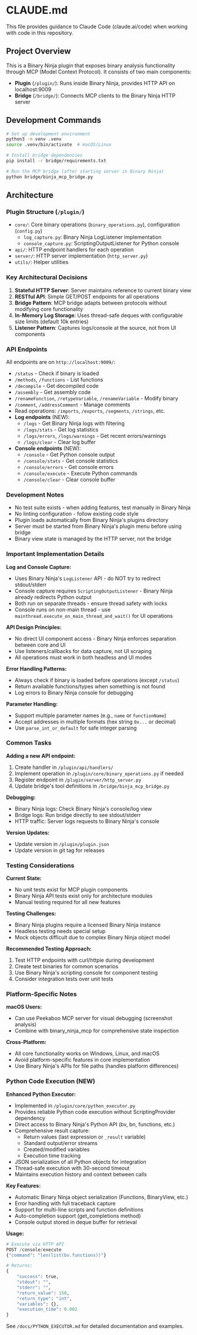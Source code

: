 # CLAUDE.md

This file provides guidance to Claude Code (claude.ai/code) when working with code in this repository.

## Project Overview

This is a Binary Ninja plugin that exposes binary analysis functionality through MCP (Model Context Protocol). It consists of two main components:
- **Plugin** (`/plugin/`): Runs inside Binary Ninja, provides HTTP API on localhost:9009
- **Bridge** (`/bridge/`): Connects MCP clients to the Binary Ninja HTTP server

## Development Commands

```bash
# Set up development environment
python3 -m venv .venv
source .venv/bin/activate  # macOS/Linux

# Install bridge dependencies
pip install -r bridge/requirements.txt

# Run the MCP bridge (after starting server in Binary Ninja)
python bridge/binja_mcp_bridge.py
```

## Architecture

### Plugin Structure (`/plugin/`)
- `core/`: Core binary operations (`binary_operations.py`), configuration (`config.py`)
  - `log_capture.py`: Binary Ninja LogListener implementation
  - `console_capture.py`: ScriptingOutputListener for Python console
- `api/`: HTTP endpoint handlers for each operation
- `server/`: HTTP server implementation (`http_server.py`)
- `utils/`: Helper utilities

### Key Architectural Decisions
1. **Stateful HTTP Server**: Server maintains reference to current binary view
2. **RESTful API**: Simple GET/POST endpoints for all operations
3. **Bridge Pattern**: MCP bridge adapts between protocols without modifying core functionality
4. **In-Memory Log Storage**: Uses thread-safe deques with configurable size limits (default 10k entries)
5. **Listener Pattern**: Captures logs/console at the source, not from UI components

### API Endpoints
All endpoints are on `http://localhost:9009/`:
- `/status` - Check if binary is loaded
- `/methods`, `/functions` - List functions
- `/decompile` - Get decompiled code
- `/assembly` - Get assembly code
- `/renameFunction`, `/retypeVariable`, `/renameVariable` - Modify binary
- `/comment`, `/addressComment` - Manage comments
- Read operations: `/imports`, `/exports`, `/segments`, `/strings`, etc.
- **Log endpoints** (NEW):
  - `/logs` - Get Binary Ninja logs with filtering
  - `/logs/stats` - Get log statistics
  - `/logs/errors`, `/logs/warnings` - Get recent errors/warnings
  - `/logs/clear` - Clear log buffer
- **Console endpoints** (NEW):
  - `/console` - Get Python console output
  - `/console/stats` - Get console statistics
  - `/console/errors` - Get console errors
  - `/console/execute` - Execute Python commands
  - `/console/clear` - Clear console buffer

### Development Notes
- No test suite exists - when adding features, test manually in Binary Ninja
- No linting configuration - follow existing code style
- Plugin loads automatically from Binary Ninja's plugins directory
- Server must be started from Binary Ninja's plugin menu before using bridge
- Binary view state is managed by the HTTP server, not the bridge

### Important Implementation Details

**Log and Console Capture:**
- Uses Binary Ninja's `LogListener` API - do NOT try to redirect stdout/stderr
- Console capture requires `ScriptingOutputListener` - Binary Ninja already redirects Python output
- Both run on separate threads - ensure thread safety with locks
- Console runs on non-main thread - use `mainthread.execute_on_main_thread_and_wait()` for UI operations

**API Design Principles:**
- No direct UI component access - Binary Ninja enforces separation between core and UI
- Use listeners/callbacks for data capture, not UI scraping
- All operations must work in both headless and UI modes

**Error Handling Patterns:**
- Always check if binary is loaded before operations (except `/status`)
- Return available functions/types when something is not found
- Log errors to Binary Ninja console for debugging

**Parameter Handling:**
- Support multiple parameter names (e.g., `name` or `functionName`)
- Accept addresses in multiple formats (hex string `0x...` or decimal)
- Use `parse_int_or_default` for safe integer parsing

### Common Tasks

**Adding a new API endpoint:**
1. Create handler in `/plugin/api/handlers/`
2. Implement operation in `/plugin/core/binary_operations.py` if needed
3. Register endpoint in `/plugin/server/http_server.py`
4. Update bridge's tool definitions in `/bridge/binja_mcp_bridge.py`

**Debugging:**
- Binary Ninja logs: Check Binary Ninja's console/log view
- Bridge logs: Run bridge directly to see stdout/stderr
- HTTP traffic: Server logs requests to Binary Ninja's console

**Version Updates:**
- Update version in `/plugin/plugin.json`
- Update version in git tag for releases

### Testing Considerations

**Current State:**
- No unit tests exist for MCP plugin components
- Binary Ninja API tests exist only for architecture modules
- Manual testing required for all new features

**Testing Challenges:**
- Binary Ninja plugins require a licensed Binary Ninja instance
- Headless testing needs special setup
- Mock objects difficult due to complex Binary Ninja object model

**Recommended Testing Approach:**
1. Test HTTP endpoints with curl/httpie during development
2. Create test binaries for common scenarios
3. Use Binary Ninja's scripting console for component testing
4. Consider integration tests over unit tests

### Platform-Specific Notes

**macOS Users:**
- Can use Peekaboo MCP server for visual debugging (screenshot analysis)
- Combine with binary_ninja_mcp for comprehensive state inspection

**Cross-Platform:**
- All core functionality works on Windows, Linux, and macOS
- Avoid platform-specific features in core implementation
- Use Binary Ninja's APIs for file paths (handles platform differences)

### Python Code Execution (NEW)

**Enhanced Python Executor:**
- Implemented in `/plugin/core/python_executor.py`
- Provides reliable Python code execution without ScriptingProvider dependency
- Direct access to Binary Ninja's Python API (bv, bn, functions, etc.)
- Comprehensive result capture:
  - Return values (last expression or `_result` variable)
  - Standard output/error streams
  - Created/modified variables
  - Execution time tracking
- JSON serialization of all Python objects for integration
- Thread-safe execution with 30-second timeout
- Maintains execution history and context between calls

**Key Features:**
- Automatic Binary Ninja object serialization (Functions, BinaryView, etc.)
- Error handling with full traceback capture
- Support for multi-line scripts and function definitions
- Auto-completion support (get_completions method)
- Console output stored in deque buffer for retrieval

**Usage:**
```python
# Execute via HTTP API
POST /console/execute
{"command": "len(list(bv.functions))"}

# Returns:
{
    "success": true,
    "stdout": "",
    "stderr": "",
    "return_value": 150,
    "return_type": "int",
    "variables": {},
    "execution_time": 0.002
}
```

See `/docs/PYTHON_EXECUTOR.md` for detailed documentation and examples.